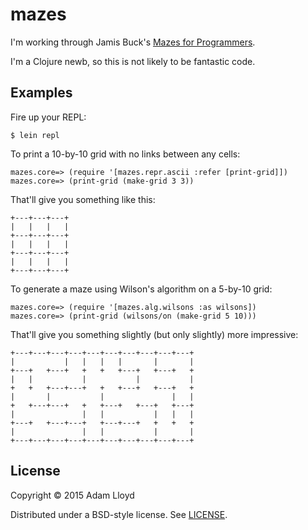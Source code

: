 # mazes

I'm working through Jamis Buck's [Mazes for
Programmers](https://pragprog.com/book/jbmaze/mazes-for-programmers).

I'm a Clojure newb, so this is not likely to be fantastic code.

## Examples

Fire up your REPL:

    $ lein repl

To print a 10-by-10 grid with no links between any cells:

    mazes.core=> (require '[mazes.repr.ascii :refer [print-grid]])
    mazes.core=> (print-grid (make-grid 3 3))

That'll give you something like this:

    +---+---+---+
    |   |   |   |
    +---+---+---+
    |   |   |   |
    +---+---+---+
    |   |   |   |
    +---+---+---+

To generate a maze using Wilson's algorithm on a 5-by-10 grid:

    mazes.core=> (require '[mazes.alg.wilsons :as wilsons])
    mazes.core=> (print-grid (wilsons/on (make-grid 5 10)))

That'll give you something slightly (but only slightly) more impressive:

    +---+---+---+---+---+---+---+---+---+---+
    |           |   |   |   |       |       |
    +---+   +---+   +   +   +---+   +---+   +
    |   |           |           |           |
    +   +   +---+---+   +   +---+   +---+   +
    |       |           |               |   |
    +   +---+---+   +   +---+   +---+   +---+
    |               |   |           |   |   |
    +---+   +---+---+   +---+---+   +   +   +
    |               |   |           |       |
    +---+---+---+---+---+---+---+---+---+---+

## License

Copyright © 2015 Adam Lloyd

Distributed under a BSD-style license. See [LICENSE](LICENSE).
